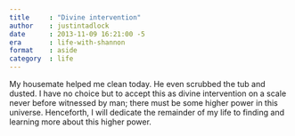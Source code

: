 ```yaml
---
title     : "Divine intervention"
author    : justintadlock
date      : 2013-11-09 16:21:00 -5
era       : life-with-shannon
format    : aside
category  : life
---
```


My housemate helped me clean today.  He even scrubbed the tub and dusted.  I have no choice but to accept this as divine intervention on a scale never before witnessed by man; there must be some higher power in this universe.  Henceforth, I will dedicate the remainder of my life to finding and learning more about this higher power.
